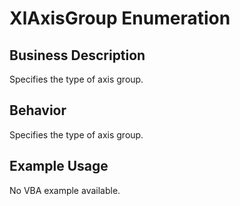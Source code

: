 # XlAxisGroup Enumeration

## Business Description
Specifies the type of axis group.

## Behavior
Specifies the type of axis group.

## Example Usage
No VBA example available.